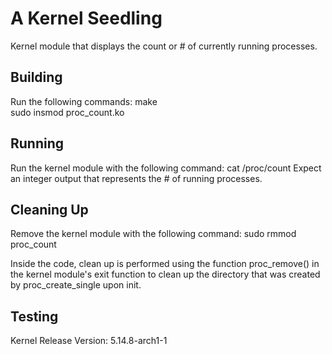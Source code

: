 # A Kernel Seedling

Kernel module that displays the count or # of currently running processes.

## Building

Run the following commands:
make  
sudo insmod proc_count.ko

## Running

Run the kernel module with the following command: cat /proc/count
Expect an integer output that represents the # of running processes.

## Cleaning Up

Remove the kernel module with the following command: sudo rmmod proc_count

Inside the code, clean up is performed using the function proc_remove() in the kernel module's exit function to clean up the directory that was created by proc_create_single upon init. 

## Testing

Kernel Release Version: 5.14.8-arch1-1
